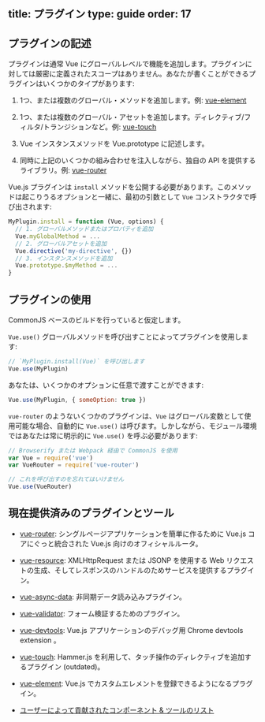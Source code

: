 title: プラグイン
type: guide
order: 17
---


## プラグインの記述

プラグインは通常 Vue にグローバルレベルで機能を追加します。プラグインに対しては厳密に定義されたスコープはありません。あなたが書くことができるプラグインはいくつかのタイプがあります:

1. 1つ、または複数のグローバル・メソッドを追加します。例: [vue-element](https://github.com/vuejs/vue-element)

2. 1つ、または複数のグローバル・アセットを追加します。ディレクティブ/フィルタ/トランジションなど。例: [vue-touch](https://github.com/vuejs/vue-touch)

3. Vue インスタンスメソッドを Vue.prototype に記述します。

4. 同時に上記のいくつかの組み合わせを注入しながら、独自の API を提供するライブラリ。例: [vue-router](https://github.com/vuejs/vue-router)

Vue.js プラグインは `install` メソッドを公開する必要があります。このメソッドは起こりうるオプションと一緒に、最初の引数として `Vue` コンストラクタで呼び出されます:

``` js
MyPlugin.install = function (Vue, options) {
  // 1. グローバルメソッドまたはプロパティを追加
  Vue.myGlobalMethod = ...
  // 2. グローバルアセットを追加
  Vue.directive('my-directive', {})
  // 3. インスタンスメソッドを追加
  Vue.prototype.$myMethod = ...
}
```

## プラグインの使用

CommonJS ベースのビルドを行っていると仮定します。

`Vue.use()` グローバルメソッドを呼び出すことによってプラグインを使用します:

``` js
// `MyPlugin.install(Vue)` を呼び出します
Vue.use(MyPlugin)
```

あなたは、いくつかのオプションに任意で渡すことができます:

``` js
Vue.use(MyPlugin, { someOption: true })
```

`vue-router` のようないくつかのプラグインは、`Vue` はグローバル変数として使用可能な場合、自動的に `Vue.use()` は呼びます。しかしながら、モジュール環境ではあなたは常に明示的に `Vue.use()` を呼ぶ必要があります:

``` js
// Browserify または Webpack 経由で CommonJS を使用
var Vue = require('vue')
var VueRouter = require('vue-router')

// これを呼び出すのを忘れてはいけません
Vue.use(VueRouter)
```

## 現在提供済みのプラグインとツール

- [vue-router](https://github.com/vuejs/vue-router): シングルページアプリケーションを簡単に作るために Vue.js コアにぐっと統合された Vue.js 向けのオフィシャルルータ。

- [vue-resource](https://github.com/vuejs/vue-resource): XMLHttpRequest または JSONP を使用する Web リクエストの生成、そしてレスポンスのハンドルのためサービスを提供するプラグイン。

- [vue-async-data](https://github.com/vuejs/vue-async-data): 非同期データ読み込みプラグイン。

- [vue-validator](https://github.com/vuejs/vue-validator): フォーム検証するためのプラグイン。

- [vue-devtools](https://github.com/vuejs/vue-devtools): Vue.js アプリケーションのデバッグ用 Chrome devtools extension 。

- [vue-touch](https://github.com/vuejs/vue-touch): Hammer.js を利用して、タッチ操作のディレクティブを追加するプラグイン (outdated)。

- [vue-element](https://github.com/vuejs/vue-element): Vue.js でカスタムエレメントを登録できるようになるプラグイン。

- [ユーザーによって貢献されたコンポーネント & ツールのリスト](https://github.com/yyx990803/vue/wiki/User-Contributed-Components-&-Tools)
